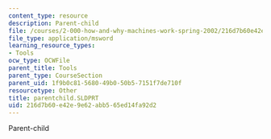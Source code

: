 ```yaml
---
content_type: resource
description: Parent-child
file: /courses/2-000-how-and-why-machines-work-spring-2002/216d7b60e42e9e62abb565ed14fa92d2_parentchild.SLDPRT
file_type: application/msword
learning_resource_types:
- Tools
ocw_type: OCWFile
parent_title: Tools
parent_type: CourseSection
parent_uid: 1f9b0c81-5680-49b0-50b5-7151f7de710f
resourcetype: Other
title: parentchild.SLDPRT
uid: 216d7b60-e42e-9e62-abb5-65ed14fa92d2
---
```

Parent-child

